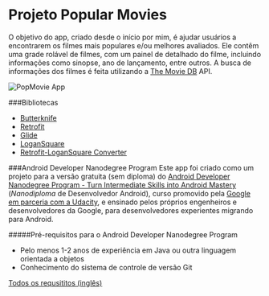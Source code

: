 # Projeto Popular Movies
O objetivo do app, criado desde o início por mim, é ajudar usuários a encontrarem os filmes mais populares e/ou melhores avaliados. Ele contêm uma grade rolável de filmes, com um painel de detalhado do filme, incluindo informações como sinopse, ano de lançamento, entre outros. A busca de informações dos filmes é feita utilizando a [The Movie DB](http://themoviedb.org) API.


![PopMovie App](https://dl.dropboxusercontent.com/u/31687110/telaprincipal.png "PopMovie App")


###Bibliotecas
* [Butterknife](https://github.com/JakeWharton/butterknife)
* [Retrofit](https://github.com/square/retrofit)
* [Glide](https://github.com/bumptech/glide)
* [LoganSquare](https://github.com/bluelinelabs/LoganSquare)
* [Retrofit-LoganSquare Converter](https://github.com/aurae/retrofit-logansquare)

###Android Developer Nanodegree Program
Este app foi criado como um projeto para a versão gratuita (sem diploma) do [Android Developer Nanodegree Program - Turn Intermediate Skills into Android Mastery](https://www.udacity.com/course/android-developer-nanodegree--nd801) (*Nanodiploma* de Desenvolvedor Android), curso promovido pela [Google em parceria com a Udacity](https://www.udacity.com/google), e ensinado pelos próprios engenheiros e desenvolvedores da Google, para desenvolvedores experientes migrando para Android.

#####Pré-requisitos para o Android Developer Nanodegree Program
* Pelo menos 1-2 anos de experiência em Java ou outra linguagem orientada a objetos
* Conhecimento do sistema de controle de versão Git

[Todos os requsititos (inglês)](https://www.udacity.com/course/android-developer-nanodegree--nd801#requirements)
